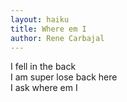 ```yaml
---
layout: haiku
title: Where em I
author: Rene Carbajal
---
```


I fell in the back <br> 
I am super lose back here <br> 
I ask where em I <br>